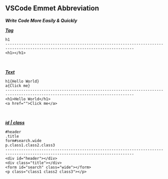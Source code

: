 ## VSCode Emmet Abbreviation

***Write Code More Easily & Quickly***

<u><b>*Tag*</b></u>

    h1
    -------------------------------------------------------------------------------------------------------------------------------
    <h1></h1>

<br>

<u><b>*Text*</b></u>

    h1{Hello World}
    a{Click me}
    -------------------------------------------------------------------------------------------------------------------------------
    <h1>Hello World</h1>
    <a href="">Click me</a>

<br>

<u><b>*id | class*</b></u>

    #header
    .title
    form#search.wide
    p.class1.class2.class3
    -------------------------------------------------------------------------------------------------------------------------------
    <div id="header"></div>
    <div class="title"></div>
	<form id="search" class="wide"></form>
	<p class="class1 class2 class3"></p>
